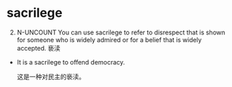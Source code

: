 # sacrilege

2. N-UNCOUNT You can use sacrilege to refer to disrespect that is shown for someone who is widely admired or for a belief that is widely accepted.  亵渎

- It is a sacrilege to offend democracy.

  这是一种对民主的亵渎。